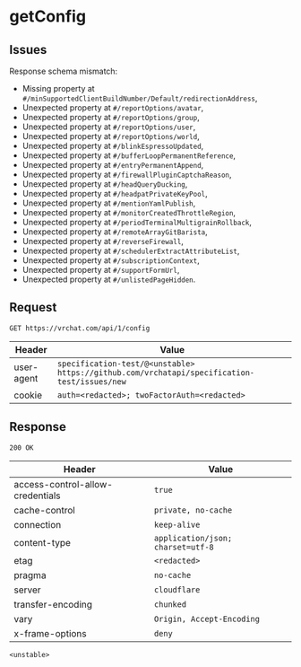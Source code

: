 # getConfig

## Issues
Response schema mismatch:
* Missing property at ``#/minSupportedClientBuildNumber/Default/redirectionAddress``,
* Unexpected property at ``#/reportOptions/avatar``,
* Unexpected property at ``#/reportOptions/group``,
* Unexpected property at ``#/reportOptions/user``,
* Unexpected property at ``#/reportOptions/world``,
* Unexpected property at ``#/blinkEspressoUpdated``,
* Unexpected property at ``#/bufferLoopPermanentReference``,
* Unexpected property at ``#/entryPermanentAppend``,
* Unexpected property at ``#/firewallPluginCaptchaReason``,
* Unexpected property at ``#/headQueryDucking``,
* Unexpected property at ``#/headpatPrivateKeyPool``,
* Unexpected property at ``#/mentionYamlPublish``,
* Unexpected property at ``#/monitorCreatedThrottleRegion``,
* Unexpected property at ``#/periodTerminalMultigrainRollback``,
* Unexpected property at ``#/remoteArrayGitBarista``,
* Unexpected property at ``#/reverseFirewall``,
* Unexpected property at ``#/schedulerExtractAttributeList``,
* Unexpected property at ``#/subscriptionContext``,
* Unexpected property at ``#/supportFormUrl``,
* Unexpected property at ``#/unlistedPageHidden``.
## Request
`GET https://vrchat.com/api/1/config`

| Header | Value |
| ------ | ----- |
| user-agent | `specification-test/@<unstable> https://github.com/vrchatapi/specification-test/issues/new` |
| cookie | `auth=<redacted>; twoFactorAuth=<redacted>` |


## Response
`200 OK`

| Header | Value |
| ------ | ----- |
| access-control-allow-credentials | `true` |
| cache-control | `private, no-cache` |
| connection | `keep-alive` |
| content-type | `application/json; charset=utf-8` |
| etag | `<redacted>` |
| pragma | `no-cache` |
| server | `cloudflare` |
| transfer-encoding | `chunked` |
| vary | `Origin, Accept-Encoding` |
| x-frame-options | `deny` |

```jsonc
<unstable>
```

